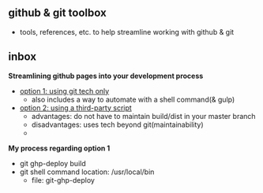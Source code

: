 ## github & git toolbox
  * tools, references, etc. to help streamline working with github & git


## inbox

__Streamlining github pages into your development process__
  * [option 1: using git tech only](https://gist.github.com/cobyism/4730490)
    * also includes a way to automate with a shell command(& gulp)
  * [option 2: using a third-party script](https://github.com/X1011/git-directory-deploy )
    * advantages: do not have to maintain build/dist in your master branch
    * disadvantages: uses tech beyond git(maintainability)
    *

__My process regarding option 1__

- git ghp-deploy build
- git shell command location: /usr/local/bin
    - file: git-ghp-deploy
